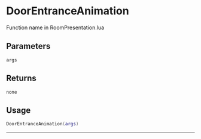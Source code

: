# DoorEntranceAnimation
Function name in RoomPresentation.lua
## Parameters
`args`
## Returns
`none`
## Usage
```lua
DoorEntranceAnimation(args)
```
---
